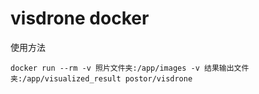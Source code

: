 # visdrone docker

使用方法

```
docker run --rm -v 照片文件夹:/app/images -v 结果输出文件夹:/app/visualized_result postor/visdrone
```
